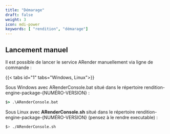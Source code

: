 ```yaml
---
title: "Démarage"
draft: false
weight: 3
icon: mdi-power
keywords: [ "rendition", "démarage"]
---
```


## Lancement manuel

Il est possible de lancer le service ARender manuellement via ligne de
commande :

{{< tabs id="1" tabs="Windows, Linux">}}

Sous Windows avec ARenderConsole.bat situé dans le répertoire
rendition-engine-package-{NUMÉRO-VERSION} :

```cmd
$> .\ARenderConsole.bat
```

Sous Linux avec **ARenderConsole.sh** situé dans le répertoire
rendition-engine-package-{NUMÉRO-VERSION} (pensez à le rendre executable) :

```bash
$> ./ARenderConsole.sh
```

